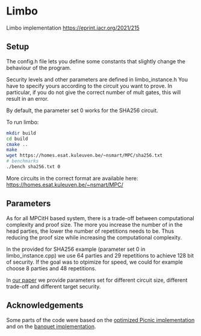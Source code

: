 # Limbo
Limbo implementation
https://eprint.iacr.org/2021/215 

## Setup
The config.h file lets you define some constants that slightly change the behaviour of the program.

Security levels and other parameters are defined in limbo_instance.h
You have to specify yours according to the circuit you want to prove.
In particular, if you do not give the correct number of mult gates, 
this will result in an error.

By default, the parameter set 0 works for the SHA256 circuit.

To run limbo:
```bash
mkdir build
cd build
cmake ..
make 
wget https://homes.esat.kuleuven.be/~nsmart/MPC/sha256.txt
# benchmarks
./bench sha256.txt 0
```


More circuits in the correct format are available here:
https://homes.esat.kuleuven.be/~nsmart/MPC/


## Parameters
As for all MPCitH based system, there is a trade-off between computational complexity and proof size.
The more you increase the number of in the head parties, the lower the number of repetitions needs to be.
Thus reducing the proof size while increasing the computational complexity.


In the provided for SHA256 example (parameter set 0 in limbo_instance.cpp) we use 64 parties and 29 repetitions to achieve 128 bit of security.
If the goal was to otpimize for speed, we could for example choose 8 parties and 48 repetitions.


In [our paper](https://eprint.iacr.org/2021/215) we provide parameters set for different circuit size, different trade-off
and different target security.

## Acknowledgements

Some parts of the code were based on the [optimized Picnic implementation](https://github.com/IAIK/Picnic) and on the [banquet implementation](https://github.com/dkales/banquet).
